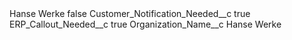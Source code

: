 <?xml version="1.0" encoding="UTF-8"?>
<CustomMetadata xmlns="http://soap.sforce.com/2006/04/metadata" xmlns:xsi="http://www.w3.org/2001/XMLSchema-instance" xmlns:xsd="http://www.w3.org/2001/XMLSchema">
    <label>Hanse Werke</label>
    <protected>false</protected>
    <values>
        <field>Customer_Notification_Needed__c</field>
        <value xsi:type="xsd:boolean">true</value>
    </values>
    <values>
        <field>ERP_Callout_Needed__c</field>
        <value xsi:type="xsd:boolean">true</value>
    </values>
    <values>
        <field>Organization_Name__c</field>
        <value xsi:type="xsd:string">Hanse Werke</value>
    </values>
</CustomMetadata>
